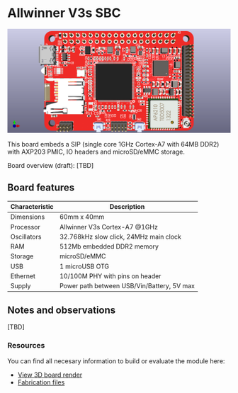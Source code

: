 # Allwinner V3s SBC

![board_render](/assets/front.png)

This board embeds a SIP (single core 1GHz Cortex-A7 with 64MB DDR2) with AXP203 PMIC, IO headers and microSD/eMMC storage.

Board overview (draft):
[TBD]

## Board features
| Characteristic | Description |
| --- | --- |
| Dimensions | 60mm x 40mm |
| Processor | Allwinner V3s Cortex-A7 @1GHz |
| Oscillators | 32.768kHz slow click, 24MHz main clock |
| RAM | 512Mb embedded DDR2 memory |
| Storage | microSD/eMMC |
| USB | 1 microUSB OTG |
| Ethernet | 10/100M PHY with pins on header |
| Supply | Power path between USB/Vin/Battery, 5V max |

## Notes and observations
[TBD]

### Resources
You can find all necesary information to build or evaluate the module here:
   - [View 3D board render](https://a360.co/2GTPupk)
   - [Fabrication files](https://github.com/vd-rd/sbc_alw_v3s/releases)
